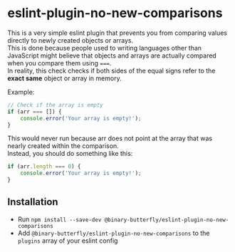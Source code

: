 # eslint-plugin-no-new-comparisons

This is a very simple eslint plugin that prevents you from comparing values directly to newly created
objects or arrays.  
This is done because people used to writing languages other than JavaScript might believe that objects and
arrays are actually compared when you compare them using `===`.  
In reality, this check checks if both sides of the equal signs refer to the **exact same** object or array
in memory.

Example:

```js
// Check if the array is empty
if (arr === []) {
    console.error('Your array is empty!');
}
```

This would never run because arr does not point at the array that was nearly created within the comparison.  
Instead, you should do something like this:

```js
if (arr.length === 0) {
    console.error('Your array is empty!');
}
```

## Installation

- Run `npm install --save-dev @binary-butterfly/eslint-plugin-no-new-comparisons`
- Add `@binary-butterfly/eslint-plugin-no-new-comparisons` to the `plugins` array of your eslint config
